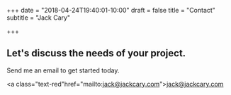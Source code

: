 +++
date = "2018-04-24T19:40:01-10:00"
draft = false
title = "Contact"
subtitle = "Jack Cary"

+++

## Let's discuss the needs of your project.

Send me an email to get started today.

<a class="text-red"href="mailto:jack@jackcary.com"><i class="fa fa-envelope mr-2"></i>jack@jackcary.com</a>
